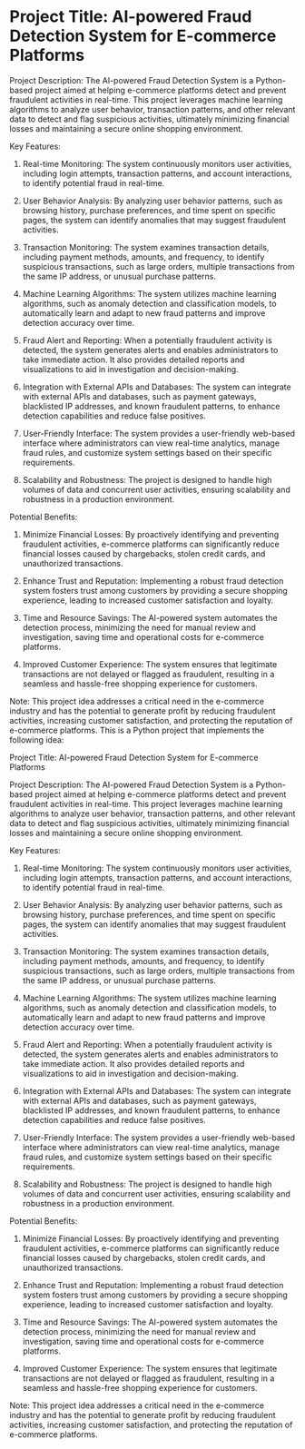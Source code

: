 # Project Title: AI-powered Fraud Detection System for E-commerce Platforms

Project Description:
The AI-powered Fraud Detection System is a Python-based project aimed at helping e-commerce platforms detect and prevent fraudulent activities in real-time. This project leverages machine learning algorithms to analyze user behavior, transaction patterns, and other relevant data to detect and flag suspicious activities, ultimately minimizing financial losses and maintaining a secure online shopping environment.

Key Features:
1. Real-time Monitoring: The system continuously monitors user activities, including login attempts, transaction patterns, and account interactions, to identify potential fraud in real-time.

2. User Behavior Analysis: By analyzing user behavior patterns, such as browsing history, purchase preferences, and time spent on specific pages, the system can identify anomalies that may suggest fraudulent activities.

3. Transaction Monitoring: The system examines transaction details, including payment methods, amounts, and frequency, to identify suspicious transactions, such as large orders, multiple transactions from the same IP address, or unusual purchase patterns.

4. Machine Learning Algorithms: The system utilizes machine learning algorithms, such as anomaly detection and classification models, to automatically learn and adapt to new fraud patterns and improve detection accuracy over time.

5. Fraud Alert and Reporting: When a potentially fraudulent activity is detected, the system generates alerts and enables administrators to take immediate action. It also provides detailed reports and visualizations to aid in investigation and decision-making.

6. Integration with External APIs and Databases: The system can integrate with external APIs and databases, such as payment gateways, blacklisted IP addresses, and known fraudulent patterns, to enhance detection capabilities and reduce false positives.

7. User-Friendly Interface: The system provides a user-friendly web-based interface where administrators can view real-time analytics, manage fraud rules, and customize system settings based on their specific requirements.

8. Scalability and Robustness: The project is designed to handle high volumes of data and concurrent user activities, ensuring scalability and robustness in a production environment.

Potential Benefits:
1. Minimize Financial Losses: By proactively identifying and preventing fraudulent activities, e-commerce platforms can significantly reduce financial losses caused by chargebacks, stolen credit cards, and unauthorized transactions.

2. Enhance Trust and Reputation: Implementing a robust fraud detection system fosters trust among customers by providing a secure shopping experience, leading to increased customer satisfaction and loyalty.

3. Time and Resource Savings: The AI-powered system automates the detection process, minimizing the need for manual review and investigation, saving time and operational costs for e-commerce platforms.

4. Improved Customer Experience: The system ensures that legitimate transactions are not delayed or flagged as fraudulent, resulting in a seamless and hassle-free shopping experience for customers.

Note: This project idea addresses a critical need in the e-commerce industry and has the potential to generate profit by reducing fraudulent activities, increasing customer satisfaction, and protecting the reputation of e-commerce platforms.
This is a Python project that implements the following idea:

Project Title: AI-powered Fraud Detection System for E-commerce Platforms

Project Description:
The AI-powered Fraud Detection System is a Python-based project aimed at helping e-commerce platforms detect and prevent fraudulent activities in real-time. This project leverages machine learning algorithms to analyze user behavior, transaction patterns, and other relevant data to detect and flag suspicious activities, ultimately minimizing financial losses and maintaining a secure online shopping environment.

Key Features:
1. Real-time Monitoring: The system continuously monitors user activities, including login attempts, transaction patterns, and account interactions, to identify potential fraud in real-time.

2. User Behavior Analysis: By analyzing user behavior patterns, such as browsing history, purchase preferences, and time spent on specific pages, the system can identify anomalies that may suggest fraudulent activities.

3. Transaction Monitoring: The system examines transaction details, including payment methods, amounts, and frequency, to identify suspicious transactions, such as large orders, multiple transactions from the same IP address, or unusual purchase patterns.

4. Machine Learning Algorithms: The system utilizes machine learning algorithms, such as anomaly detection and classification models, to automatically learn and adapt to new fraud patterns and improve detection accuracy over time.

5. Fraud Alert and Reporting: When a potentially fraudulent activity is detected, the system generates alerts and enables administrators to take immediate action. It also provides detailed reports and visualizations to aid in investigation and decision-making.

6. Integration with External APIs and Databases: The system can integrate with external APIs and databases, such as payment gateways, blacklisted IP addresses, and known fraudulent patterns, to enhance detection capabilities and reduce false positives.

7. User-Friendly Interface: The system provides a user-friendly web-based interface where administrators can view real-time analytics, manage fraud rules, and customize system settings based on their specific requirements.

8. Scalability and Robustness: The project is designed to handle high volumes of data and concurrent user activities, ensuring scalability and robustness in a production environment.

Potential Benefits:
1. Minimize Financial Losses: By proactively identifying and preventing fraudulent activities, e-commerce platforms can significantly reduce financial losses caused by chargebacks, stolen credit cards, and unauthorized transactions.

2. Enhance Trust and Reputation: Implementing a robust fraud detection system fosters trust among customers by providing a secure shopping experience, leading to increased customer satisfaction and loyalty.

3. Time and Resource Savings: The AI-powered system automates the detection process, minimizing the need for manual review and investigation, saving time and operational costs for e-commerce platforms.

4. Improved Customer Experience: The system ensures that legitimate transactions are not delayed or flagged as fraudulent, resulting in a seamless and hassle-free shopping experience for customers.

Note: This project idea addresses a critical need in the e-commerce industry and has the potential to generate profit by reducing fraudulent activities, increasing customer satisfaction, and protecting the reputation of e-commerce platforms.